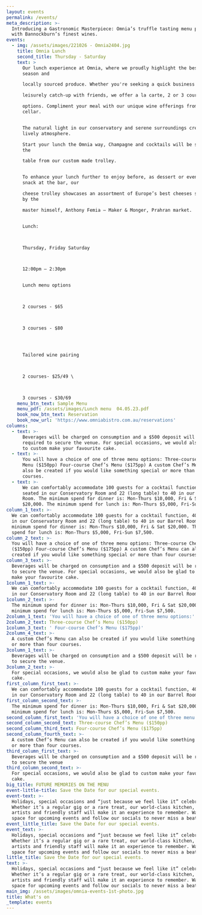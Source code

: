 ```yaml
---
layout: events
permalink: /events/
meta_description: >-
  Introducing a Gastronomic Masterpiece: Omnia’s truffle tasting menu paired
  with Bannockburn’s finest wines.
events:
  - img: /assets/images/221026 - Omnia2404.jpg
    title: Omnia Lunch
    second_title: Thursday - Saturday
    text: >
      Our lunch experience at Omnia, where we proudly highlight the best of each
      season and

      locally sourced produce. Whether you're seeking a quick business meal or a

      leisurely catch-up with friends, we offer a la carte, 2 or 3 course menu

      options. Compliment your meal with our unique wine offerings from our
      cellar. 


      The natural light in our conservatory and serene surroundings create a
      lively atmosphere.

      Start your lunch the Omnia way, Champagne and cocktails will be served at
      the

      table from our custom made trolley. 


      To enhance your lunch further to enjoy before, as dessert or even as a
      snack at the bar, our

      cheese trolley showcases an assortment of Europe’s best cheeses selected
      by the

      master himself, Anthony Femia – Maker & Monger, Prahran market. 


      Lunch:



      Thursday, Friday Saturday



      12:00pm – 2:30pm


      Lunch menu options 



      2 courses - $65 



      3 courses - $80 




      Tailored wine pairing 



      2 courses- $25/49 \



      3 courses - $30/69
    menu_btn_text: Sample Menu
    menu_pdf: /assets/images/Lunch menu  04.05.23.pdf
    book_now_btn_text: Reservation
    book_now_url: 'https://www.omniabistro.com.au/reservations'
columns:
  - text: >-
      Beverages will be charged on consumption and a $500 deposit will be
      required to secure the venue. For special occasions, we would also be glad
      to custom make your favourite cake.
  - text: >-
      You will have a choice of one of three menu options: Three-course Chef’s
      Menu ($150pp) Four-course Chef’s Menu ($175pp) A custom Chef’s Menu can
      also be created if you would like something special or more than four
      courses.
  - text: >-
      We can comfortably accommodate 100 guests for a cocktail function, 40
      seated in our Conservatory Room and 22 (long table) to 40 in our Barrel
      Room. The minimum spend for dinner is: Mon-Thurs $10,000, Fri & Sat
      $20,000. The minimum spend for lunch is: Mon-Thurs $5,000, Fri-Sun $7,500.
column_1_text: >-
  We can comfortably accommodate 100 guests for a cocktail function, 40 seated
  in our Conservatory Room and 22 (long table) to 40 in our Barrel Room. The
  minimum spend for dinner is: Mon-Thurs $10,000, Fri & Sat $20,000. The minimum
  spend for lunch is: Mon-Thurs $5,000, Fri-Sun $7,500.
column_2_text: >-
  You will have a choice of one of three menu options: Three-course Chef’s Menu
  ($150pp) Four-course Chef’s Menu ($175pp) A custom Chef’s Menu can also be
  created if you would like something special or more than four courses.
column_3_text: >-
  Beverages will be charged on consumption and a $500 deposit will be required
  to secure the venue. For special occasions, we would also be glad to custom
  make your favourite cake.
1column_1_text: >-
  We can comfortably accommodate 100 guests for a cocktail function, 40 seated
  in our Conservatory Room and 22 (long table) to 40 in our Barrel Room.
1column_2_text: >-
  The minimum spend for dinner is: Mon-Thurs $10,000, Fri & Sat $20,000. The
  minimum spend for lunch is: Mon-Thurs $5,000, Fri-Sun $7,500.
2column_1_text: 'You will have a choice of one of three menu options:'
2column_2_text: Three-course Chef’s Menu ($150pp)
1column_3_text: ' Four-course Chef’s Menu ($175pp)'
2column_4_text: >-
  A custom Chef’s Menu can also be created if you would like something special
  or more than four courses.
3column_1_text: >-
  Beverages will be charged on consumption and a $500 deposit will be required
  to secure the venue.
3column_2_text: >-
  For special occasions, we would also be glad to custom make your favourite
  cake.
first_column_first_text: >-
  We can comfortably accommodate 100 guests for a cocktail function, 40 seated
  in our Conservatory Room and 22 (long table) to 40 in our Barrel Room.
first_column_second_text: >-
  The minimum spend for dinner is: Mon-Thurs $10,000, Fri & Sat $20,000. The
  minimum spend for lunch is: Mon-Thurs $5,000, Fri-Sun $7,500.
second_column_first_text: 'You will have a choice of one of three menu options:'
second_column_second_text: Three-course Chef’s Menu ($150pp)
second_column_third_text: Four-course Chef’s Menu ($175pp)
second_column_fourth_text: >-
  A custom Chef’s Menu can also be created if you would like something special
  or more than four courses.
third_column_first_text: >-
  Beverages will be charged on consumption and a $500 deposit will be required
  to secure the venue
third_column_second_text: >-
  For special occasions, we would also be glad to custom make your favourite
  cake.
big_title: FUTURE MEMORIES ON THE MENU
event-little-title: Save the Date for our special events.
event-text: >-
  Holidays, special occasions and “just because we feel like it” celebrations.
  Whether it’s a regular gig or a rare treat, our world-class kitchen, talented
  artists and friendly staff will make it an experience to remember. Watch this
  space for upcoming events and follow our socials to never miss a beat.
event_little_title: Save the Date for our special events.
event_text: >-
  Holidays, special occasions and “just because we feel like it” celebrations.
  Whether it’s a regular gig or a rare treat, our world-class kitchen, talented
  artists and friendly staff will make it an experience to remember. Watch this
  space for upcoming events and follow our socials to never miss a beat.
little_title: Save the Date for our special events.
text: >-
  Holidays, special occasions and “just because we feel like it” celebrations.
  Whether it’s a regular gig or a rare treat, our world-class kitchen, talented
  artists and friendly staff will make it an experience to remember. Watch this
  space for upcoming events and follow our socials to never miss a beat.
main_img: /assets/images/omnia-events-1st-photo.jpg
title: What's on
_template: events
---
```


































